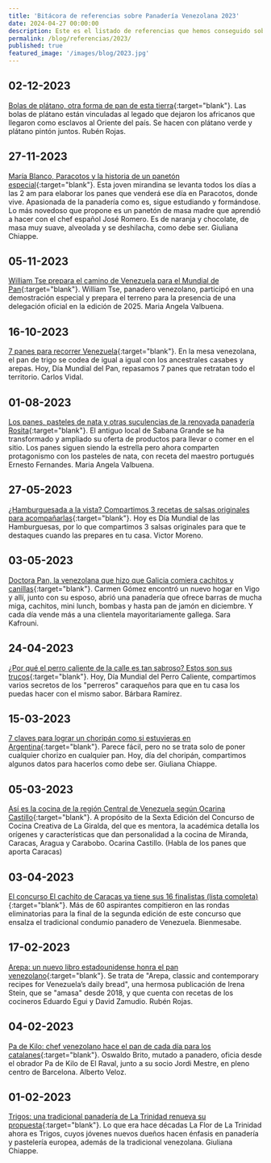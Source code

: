```yaml
---
title: 'Bitácora de referencias sobre Panadería Venezolana 2023'
date: 2024-04-27 00:00:00
description: Este es el listado de referencias que hemos conseguido sobre Panadería Venezolana del año 2023.
permalink: /blog/referencias/2023/
published: true
featured_image: '/images/blog/2023.jpg'
---
```


## 02-12-2023

[Bolas de plátano, otra forma de pan de esta tierra](https://elestimulo.com/bienmesabe/categoria/2023-12-02/bolas-de-platano-el-fogon-creativo/){:target="blank"}. Las bolas de plátano están vinculadas al legado que dejaron los africanos que llegaron como esclavos al Oriente del país. Se hacen con plátano verde y plátano pintón juntos. Rubén Rojas.

## 27-11-2023

[María Blanco, Paracotos y la historia de un panetón especial](https://elestimulo.com/bienmesabe/navidad-buen-provecho/2023-11-27/maria-blanco-paracotos-paneton-masa-madre/){:target="blank"}. Esta joven mirandina se levanta todos los días a las 2 am para elaborar los panes que venderá ese día en Paracotos, donde vive. Apasionada de la panadería como es, sigue estudiando y formándose. Lo más novedoso que propone es un panetón de masa madre que aprendió a hacer con el chef español José Romero. Es de naranja y chocolate, de masa muy suave, alveolada y se deshilacha, como debe ser. Giuliana Chiappe.

## 05-11-2023

[William Tse prepara el camino de Venezuela para el Mundial de Pan](https://elestimulo.com/bienmesabe/en-otros-lares/2023-11-05/william-tse-venezuela-mundial-de-pan/){:target="blank"}. William Tse, panadero venezolano, participó en una demostración especial y prepara el terreno para la presencia de una delegación oficial en la edición de 2025. Maria Angela Valbuena.

## 16-10-2023

[7 panes para recorrer Venezuela](https://elestimulo.com/bienmesabe/panaderia/2023-10-16/7-panes-para-recorrer-venezuela/){:target="blank"}. En la mesa venezolana, el pan de trigo se codea de igual a igual con los ancestrales casabes y arepas. Hoy, Día Mundial del Pan, repasamos 7 panes que retratan todo el territorio. Carlos Vidal.

## 01-08-2023

[Los panes, pasteles de nata y otras suculencias de la renovada panadería Rosita](https://elestimulo.com/bienmesabe/panaderia/2023-08-01/panaderia-rosita-panes-pasteles-de-nata-sabana-grande-las-delicias/){:target="blank"}. El antiguo local de Sabana Grande se ha transformado y ampliado su oferta de productos para llevar o comer en el sitio. Los panes siguen siendo la estrella pero ahora comparten protagonismo con los pasteles de nata, con receta del maestro portugués Ernesto Fernandes. Maria Angela Valbuena.

## 27-05-2023

[¿Hamburguesada a la vista? Compartimos 3 recetas de salsas originales para acompañarlas](https://elestimulo.com/bienmesabe/recetas/2023-05-27/hamburguesada-a-la-vista-compartimos-3-recetas-de-salsas-originales-para-acompanarlas/){:target="blank"}. Hoy es Día Mundial de las Hamburguesas, por lo que compartimos 3 salsas originales para que te destaques cuando las prepares en tu casa. Victor Moreno.

## 03-05-2023

[Doctora Pan, la venezolana que hizo que Galicia comiera cachitos y canillas](https://elestimulo.com/bienmesabe/en-otros-lares/2023-05-03/doctora-pan-venezolana-galicia-cachitos-canillas-vigo/){:target="blank"}. Carmen Gómez encontró un nuevo hogar en Vigo y allí, junto con su esposo, abrió una panadería que ofrece barras de mucha miga, cachitos, mini lunch, bombas y hasta pan de jamón en diciembre. Y cada día vende más a una clientela mayoritariamente gallega. Sara Kafrouni.

## 24-04-2023

[¿Por qué el perro caliente de la calle es tan sabroso? Estos son sus trucos](https://elestimulo.com/bienmesabe/gastronomia/2023-04-24/perro-caliente-calle-caracas-perreros-trucos/){:target="blank"}. Hoy, Día Mundial del Perro Caliente, compartimos varios secretos de los "perreros" caraqueños para que en tu casa los puedas hacer con el mismo sabor. Bárbara Ramírez.

## 15-03-2023

[7 claves para lograr un choripán como si estuvieras en Argentina](https://elestimulo.com/bienmesabe/cocina/2023-03-15/7-claves-lograr-choripan-como-si-estuvieras-en-argentina/){:target="blank"}. Parece fácil, pero no se trata solo de poner cualquier chorizo en cualquier pan. Hoy, día del choripán, compartimos algunos datos para hacerlos como debe ser. Giuliana Chiappe.

## 05-03-2023

[Así es la cocina de la región Central de Venezuela según Ocarina Castillo](https://elestimulo.com/bienmesabe/venezolanidad/2023-03-05/asi-es-la-cocina-de-la-region-central-de-venezuela-segun-ocarina-castillo/){:target="blank"}. A propósito de la Sexta Edición del Concurso de Cocina Creativa de La Giralda, del que es mentora, la académica detalla los orígenes y características que dan personalidad a la cocina de Miranda, Caracas, Aragua y Carabobo. Ocarina Castillo. (Habla de los panes que aporta Caracas)

## 03-04-2023

[El concurso El cachito de Caracas ya tiene sus 16 finalistas (lista completa)](https://elestimulo.com/bienmesabe/el-cachito-de-caracas/2023-04-03/concurso-el-cachito-de-caracas-ya-tiene-sus-16-finalistas-lista-completa/){:target="blank"}. Más de 60 aspirantes compitieron en las rondas eliminatorias para la final de la segunda edición de este concurso que ensalza el tradicional condumio panadero de Venezuela. Bienmesabe.

## 17-02-2023

[Arepa: un nuevo libro estadounidense honra el pan venezolano](https://elestimulo.com/bienmesabe/arepas/2023-05-17/arepa-nuevo-libro-estadounidense-honra-el-pan-venezolano/){:target="blank"}. Se trata de "Arepa, classic and contemporary recipes for Venezuela’s daily bread", una hermosa publicación de Irena Stein, que se "amasa" desde 2018, y que cuenta con recetas de los cocineros Eduardo Egui y David Zamudio. Rubén Rojas.

## 04-02-2023

[Pa de Kilo: chef venezolano hace el pan de cada día para los catalanes](https://elestimulo.com/bienmesabe/en-otros-lares/2023-02-04/pa-de-kilo-chef-venezolano-hace-pan-de-cada-dia-para-los-catalanes/){:target="blank"}. Oswaldo Brito, mutado a panadero, oficia desde el obrador Pa de Kilo de El Raval, junto a su socio Jordi Mestre, en pleno centro de Barcelona. Alberto Veloz.

## 01-02-2023

[Trigos: una tradicional panadería de La Trinidad renueva su propuesta](https://elestimulo.com/bienmesabe/panaderia/2023-02-01/trigos-una-tradicional-panaderia-de-la-trinidad-renueva-su-propuesta/){:target="blank"}. Lo que era hace décadas La Flor de La Trinidad ahora es Trigos, cuyos jóvenes nuevos dueños hacen énfasis en panadería y pastelería europea, además de la tradicional venezolana. Giuliana Chiappe.